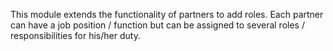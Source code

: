 This module extends the functionality of partners to add roles. Each
partner can have a job position / function but can be assigned to
several roles / responsibilities for his/her duty.
